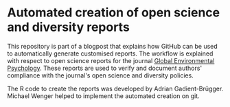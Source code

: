# Automated creation of open science and diversity reports

This repository is part of a blogpost that explains how GitHub can be used to automatically generate customised reports. The workflow is explained with respect to open science reports for the journal <a href="https://gep.psychopen.eu" target="_blank">Global Environmental Psychology</a>. These reports are used to verify and document authors' compliance with the journal's open science and diversity policies. 

The R code to create the reports was developed by Adrian Gadient-Brügger.  Michael Wenger helped to implement the automated creation on git.